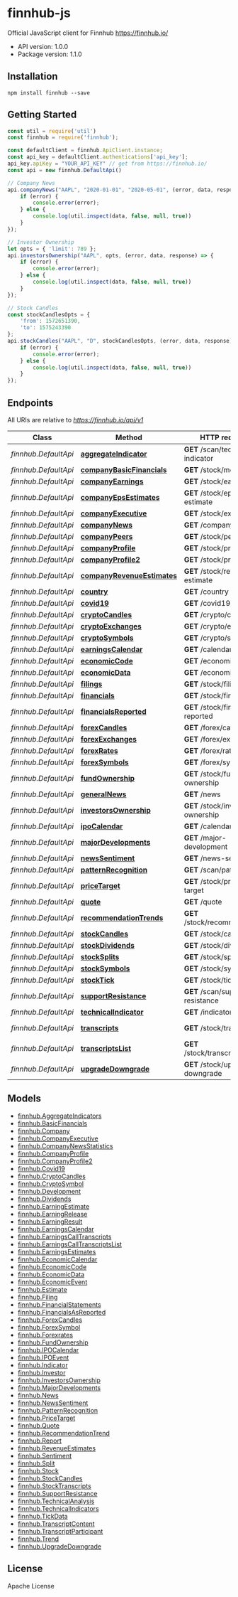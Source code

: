 # finnhub-js

Official JavaScript client for Finnhub https://finnhub.io/

- API version: 1.0.0
- Package version: 1.1.0

## Installation

```shell
npm install finnhub --save
```

## Getting Started

```javascript
const util = require('util')
const finnhub = require('finnhub');

const defaultClient = finnhub.ApiClient.instance;
const api_key = defaultClient.authentications['api_key'];
api_key.apiKey = "YOUR_API_KEY" // get from https://finnhub.io/
const api = new finnhub.DefaultApi()

// Company News
api.companyNews("AAPL", "2020-01-01", "2020-05-01", (error, data, response) => {
    if (error) {
        console.error(error);
    } else {
        console.log(util.inspect(data, false, null, true))
    }
});

// Investor Ownership
let opts = { 'limit': 789 };
api.investorsOwnership("AAPL", opts, (error, data, response) => {
    if (error) {
        console.error(error);
    } else {
        console.log(util.inspect(data, false, null, true))
    }
});

// Stock Candles
const stockCandlesOpts = {
    'from': 1572651390,
    'to': 1575243390
};
api.stockCandles("AAPL", "D", stockCandlesOpts, (error, data, response) => {
    if (error) {
        console.error(error);
    } else {
        console.log(util.inspect(data, false, null, true))
    }
});
```

## Endpoints

All URIs are relative to *https://finnhub.io/api/v1*

Class | Method | HTTP request | Description
------------ | ------------- | ------------- | -------------
*finnhub.DefaultApi* | [**aggregateIndicator**](docs/DefaultApi.md#aggregateIndicator) | **GET** /scan/technical-indicator | Aggregate Indicators
*finnhub.DefaultApi* | [**companyBasicFinancials**](docs/DefaultApi.md#companyBasicFinancials) | **GET** /stock/metric | Basic Financials
*finnhub.DefaultApi* | [**companyEarnings**](docs/DefaultApi.md#companyEarnings) | **GET** /stock/earnings | Earnings Surprises
*finnhub.DefaultApi* | [**companyEpsEstimates**](docs/DefaultApi.md#companyEpsEstimates) | **GET** /stock/eps-estimate | Earnings Estimates
*finnhub.DefaultApi* | [**companyExecutive**](docs/DefaultApi.md#companyExecutive) | **GET** /stock/executive | Company Executive
*finnhub.DefaultApi* | [**companyNews**](docs/DefaultApi.md#companyNews) | **GET** /company-news | Company News
*finnhub.DefaultApi* | [**companyPeers**](docs/DefaultApi.md#companyPeers) | **GET** /stock/peers | Peers
*finnhub.DefaultApi* | [**companyProfile**](docs/DefaultApi.md#companyProfile) | **GET** /stock/profile | Company Profile
*finnhub.DefaultApi* | [**companyProfile2**](docs/DefaultApi.md#companyProfile2) | **GET** /stock/profile2 | Company Profile 2
*finnhub.DefaultApi* | [**companyRevenueEstimates**](docs/DefaultApi.md#companyRevenueEstimates) | **GET** /stock/revenue-estimate | Revenue Estimates
*finnhub.DefaultApi* | [**country**](docs/DefaultApi.md#country) | **GET** /country | Country Metadata
*finnhub.DefaultApi* | [**covid19**](docs/DefaultApi.md#covid19) | **GET** /covid19/us | COVID-19
*finnhub.DefaultApi* | [**cryptoCandles**](docs/DefaultApi.md#cryptoCandles) | **GET** /crypto/candle | Crypto Candles
*finnhub.DefaultApi* | [**cryptoExchanges**](docs/DefaultApi.md#cryptoExchanges) | **GET** /crypto/exchange | Crypto Exchanges
*finnhub.DefaultApi* | [**cryptoSymbols**](docs/DefaultApi.md#cryptoSymbols) | **GET** /crypto/symbol | Crypto Symbol
*finnhub.DefaultApi* | [**earningsCalendar**](docs/DefaultApi.md#earningsCalendar) | **GET** /calendar/earnings | Earnings Calendar
*finnhub.DefaultApi* | [**economicCode**](docs/DefaultApi.md#economicCode) | **GET** /economic/code | Economic Code
*finnhub.DefaultApi* | [**economicData**](docs/DefaultApi.md#economicData) | **GET** /economic | Economic Data
*finnhub.DefaultApi* | [**filings**](docs/DefaultApi.md#filings) | **GET** /stock/filings | Filings
*finnhub.DefaultApi* | [**financials**](docs/DefaultApi.md#financials) | **GET** /stock/financials | Financial Statements
*finnhub.DefaultApi* | [**financialsReported**](docs/DefaultApi.md#financialsReported) | **GET** /stock/financials-reported | Financials As Reported
*finnhub.DefaultApi* | [**forexCandles**](docs/DefaultApi.md#forexCandles) | **GET** /forex/candle | Forex Candles
*finnhub.DefaultApi* | [**forexExchanges**](docs/DefaultApi.md#forexExchanges) | **GET** /forex/exchange | Forex Exchanges
*finnhub.DefaultApi* | [**forexRates**](docs/DefaultApi.md#forexRates) | **GET** /forex/rates | Forex rates
*finnhub.DefaultApi* | [**forexSymbols**](docs/DefaultApi.md#forexSymbols) | **GET** /forex/symbol | Forex Symbol
*finnhub.DefaultApi* | [**fundOwnership**](docs/DefaultApi.md#fundOwnership) | **GET** /stock/fund-ownership | Fund Ownership
*finnhub.DefaultApi* | [**generalNews**](docs/DefaultApi.md#generalNews) | **GET** /news | General News
*finnhub.DefaultApi* | [**investorsOwnership**](docs/DefaultApi.md#investorsOwnership) | **GET** /stock/investor-ownership | Investors Ownership
*finnhub.DefaultApi* | [**ipoCalendar**](docs/DefaultApi.md#ipoCalendar) | **GET** /calendar/ipo | IPO Calendar
*finnhub.DefaultApi* | [**majorDevelopments**](docs/DefaultApi.md#majorDevelopments) | **GET** /major-development | Major Developments
*finnhub.DefaultApi* | [**newsSentiment**](docs/DefaultApi.md#newsSentiment) | **GET** /news-sentiment | News Sentiment
*finnhub.DefaultApi* | [**patternRecognition**](docs/DefaultApi.md#patternRecognition) | **GET** /scan/pattern | Pattern Recognition
*finnhub.DefaultApi* | [**priceTarget**](docs/DefaultApi.md#priceTarget) | **GET** /stock/price-target | Price Target
*finnhub.DefaultApi* | [**quote**](docs/DefaultApi.md#quote) | **GET** /quote | Quote
*finnhub.DefaultApi* | [**recommendationTrends**](docs/DefaultApi.md#recommendationTrends) | **GET** /stock/recommendation | Recommendation Trends
*finnhub.DefaultApi* | [**stockCandles**](docs/DefaultApi.md#stockCandles) | **GET** /stock/candle | Stock Candles
*finnhub.DefaultApi* | [**stockDividends**](docs/DefaultApi.md#stockDividends) | **GET** /stock/dividend | Dividends
*finnhub.DefaultApi* | [**stockSplits**](docs/DefaultApi.md#stockSplits) | **GET** /stock/split | Splits
*finnhub.DefaultApi* | [**stockSymbols**](docs/DefaultApi.md#stockSymbols) | **GET** /stock/symbol | Stock Symbol
*finnhub.DefaultApi* | [**stockTick**](docs/DefaultApi.md#stockTick) | **GET** /stock/tick | Tick Data
*finnhub.DefaultApi* | [**supportResistance**](docs/DefaultApi.md#supportResistance) | **GET** /scan/support-resistance | Support/Resistance
*finnhub.DefaultApi* | [**technicalIndicator**](docs/DefaultApi.md#technicalIndicator) | **GET** /indicator | Technical Indicators
*finnhub.DefaultApi* | [**transcripts**](docs/DefaultApi.md#transcripts) | **GET** /stock/transcripts | Earnings Call Transcripts
*finnhub.DefaultApi* | [**transcriptsList**](docs/DefaultApi.md#transcriptsList) | **GET** /stock/transcripts/list | Earnings Call Transcripts List
*finnhub.DefaultApi* | [**upgradeDowngrade**](docs/DefaultApi.md#upgradeDowngrade) | **GET** /stock/upgrade-downgrade | Stock Upgrade/Downgrade


## Models

 - [finnhub.AggregateIndicators](docs/AggregateIndicators.md)
 - [finnhub.BasicFinancials](docs/BasicFinancials.md)
 - [finnhub.Company](docs/Company.md)
 - [finnhub.CompanyExecutive](docs/CompanyExecutive.md)
 - [finnhub.CompanyNewsStatistics](docs/CompanyNewsStatistics.md)
 - [finnhub.CompanyProfile](docs/CompanyProfile.md)
 - [finnhub.CompanyProfile2](docs/CompanyProfile2.md)
 - [finnhub.Covid19](docs/Covid19.md)
 - [finnhub.CryptoCandles](docs/CryptoCandles.md)
 - [finnhub.CryptoSymbol](docs/CryptoSymbol.md)
 - [finnhub.Development](docs/Development.md)
 - [finnhub.Dividends](docs/Dividends.md)
 - [finnhub.EarningEstimate](docs/EarningEstimate.md)
 - [finnhub.EarningRelease](docs/EarningRelease.md)
 - [finnhub.EarningResult](docs/EarningResult.md)
 - [finnhub.EarningsCalendar](docs/EarningsCalendar.md)
 - [finnhub.EarningsCallTranscripts](docs/EarningsCallTranscripts.md)
 - [finnhub.EarningsCallTranscriptsList](docs/EarningsCallTranscriptsList.md)
 - [finnhub.EarningsEstimates](docs/EarningsEstimates.md)
 - [finnhub.EconomicCalendar](docs/EconomicCalendar.md)
 - [finnhub.EconomicCode](docs/EconomicCode.md)
 - [finnhub.EconomicData](docs/EconomicData.md)
 - [finnhub.EconomicEvent](docs/EconomicEvent.md)
 - [finnhub.Estimate](docs/Estimate.md)
 - [finnhub.Filing](docs/Filing.md)
 - [finnhub.FinancialStatements](docs/FinancialStatements.md)
 - [finnhub.FinancialsAsReported](docs/FinancialsAsReported.md)
 - [finnhub.ForexCandles](docs/ForexCandles.md)
 - [finnhub.ForexSymbol](docs/ForexSymbol.md)
 - [finnhub.Forexrates](docs/Forexrates.md)
 - [finnhub.FundOwnership](docs/FundOwnership.md)
 - [finnhub.IPOCalendar](docs/IPOCalendar.md)
 - [finnhub.IPOEvent](docs/IPOEvent.md)
 - [finnhub.Indicator](docs/Indicator.md)
 - [finnhub.Investor](docs/Investor.md)
 - [finnhub.InvestorsOwnership](docs/InvestorsOwnership.md)
 - [finnhub.MajorDevelopments](docs/MajorDevelopments.md)
 - [finnhub.News](docs/News.md)
 - [finnhub.NewsSentiment](docs/NewsSentiment.md)
 - [finnhub.PatternRecognition](docs/PatternRecognition.md)
 - [finnhub.PriceTarget](docs/PriceTarget.md)
 - [finnhub.Quote](docs/Quote.md)
 - [finnhub.RecommendationTrend](docs/RecommendationTrend.md)
 - [finnhub.Report](docs/Report.md)
 - [finnhub.RevenueEstimates](docs/RevenueEstimates.md)
 - [finnhub.Sentiment](docs/Sentiment.md)
 - [finnhub.Split](docs/Split.md)
 - [finnhub.Stock](docs/Stock.md)
 - [finnhub.StockCandles](docs/StockCandles.md)
 - [finnhub.StockTranscripts](docs/StockTranscripts.md)
 - [finnhub.SupportResistance](docs/SupportResistance.md)
 - [finnhub.TechnicalAnalysis](docs/TechnicalAnalysis.md)
 - [finnhub.TechnicalIndicators](docs/TechnicalIndicators.md)
 - [finnhub.TickData](docs/TickData.md)
 - [finnhub.TranscriptContent](docs/TranscriptContent.md)
 - [finnhub.TranscriptParticipant](docs/TranscriptParticipant.md)
 - [finnhub.Trend](docs/Trend.md)
 - [finnhub.UpgradeDowngrade](docs/UpgradeDowngrade.md)


## License

Apache License
